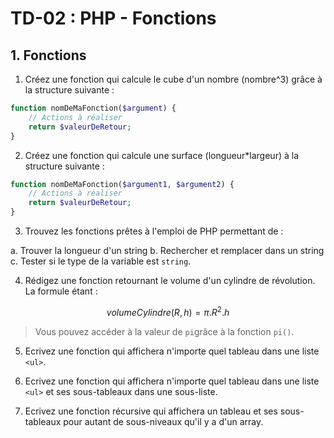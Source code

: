 # TD-02 : PHP - Fonctions

## 1. Fonctions

1. Créez une fonction qui calcule le cube d'un nombre (nombre^3) grâce à la structure suivante :

```php
function nomDeMaFonction($argument) {
    // Actions à réaliser
    return $valeurDeRetour;
}
```

2. Créez une fonction qui calcule une surface (longueur*largeur) à la structure suivante :

```php
function nomDeMaFonction($argument1, $argument2) {
    // Actions à réaliser
    return $valeurDeRetour;
}
```

3. Trouvez les fonctions prêtes à l'emploi de PHP permettant de :

a. Trouver la longueur d'un string
b. Rechercher et remplacer dans un string
c. Tester si le type de la variable est `string`.

4. Rédigez une fonction retournant le volume d'un cylindre de révolution. La formule étant :

$$volumeCylindre(R, h) = {\pi . R^2 . h }$$

> Vous pouvez accéder à la valeur de `pi`grâce à la fonction `pi()`.

5. Ecrivez une fonction qui affichera n'importe quel tableau dans une liste `<ul>`.

6. Ecrivez une fonction qui affichera n'importe quel tableau dans une liste `<ul>` et ses sous-tableaux dans une sous-liste.

7. Ecrivez une fonction récursive qui affichera un tableau et ses sous-tableaux pour autant de sous-niveaux qu'il y a d'un array.